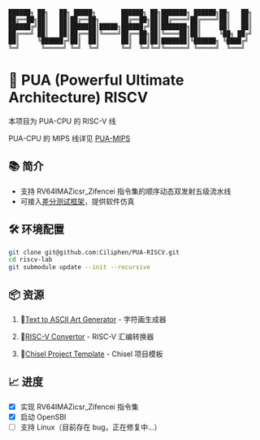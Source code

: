 ```
██████╗ ██╗   ██╗ █████╗       ██████╗ ██╗███████╗ ██████╗██╗   ██╗
██╔══██╗██║   ██║██╔══██╗      ██╔══██╗██║██╔════╝██╔════╝██║   ██║
██████╔╝██║   ██║███████║█████╗██████╔╝██║███████╗██║     ██║   ██║
██╔═══╝ ██║   ██║██╔══██║╚════╝██╔══██╗██║╚════██║██║     ╚██╗ ██╔╝
██║     ╚██████╔╝██║  ██║      ██║  ██║██║███████║╚██████╗ ╚████╔╝
╚═╝      ╚═════╝ ╚═╝  ╚═╝      ╚═╝  ╚═╝╚═╝╚══════╝ ╚═════╝  ╚═══╝
```

# 🚀 PUA (Powerful Ultimate Architecture) RISCV

本项目为 PUA-CPU 的 RISC-V 线

PUA-CPU 的 MIPS 线详见 [PUA-MIPS](https://github.com/Clo91eaf/PUA-MIPS)

## 📚 简介

- 支持 RV64IMAZicsr_Zifencei 指令集的顺序动态双发射五级流水线
- 可接入[差分测试框架](https://github.com/Ciliphen/riscv-difftest)，提供软件仿真

## 🛠️ 环境配置

```bash
git clone git@github.com:Ciliphen/PUA-RISCV.git
cd riscv-lab
git submodule update --init --recursive
```

## 📦 资源

1. 🎨[Text to ASCII Art Generator](https://patorjk.com/software/taag/#p=testall&f=Graffiti&t=PUA-RISCV) - 字符画生成器

1. 🧰[RISC-V Convertor](https://luplab.gitlab.io/rvcodecjs/) - RISC-V 汇编转换器

1. 📑[Chisel Project Template](https://github.com/OSCPU/chisel-playground) - Chisel 项目模板

## 📈 进度

- [x] 实现 RV64IMAZicsr_Zifencei 指令集
- [x] 启动 OpenSBI
- [ ] 支持 Linux（目前存在 bug，正在修复中...）
